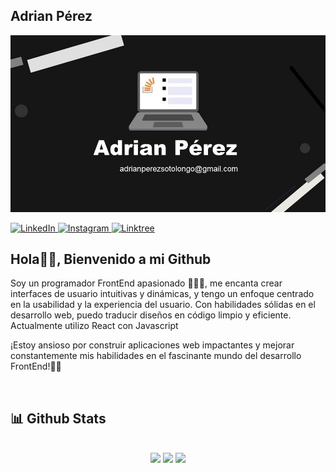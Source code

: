 ## Adrian Pérez

![](https://raw.githubusercontent.com/adriane121000/adriane121000/master/resources/fotologo.jpg)

<a href="https://www.linkedin.com/in/adrian-p%C3%A9rez-441ba3264?trk=contact-info" target="_blank">
  <img src="https://img.shields.io/badge/LinkedIn-%230077B5.svg?&style=flat-square&logo=linkedin&logoColor=white" alt="LinkedIn">
</a>
<a href="https://instagram.com/adri_perez1210?igshid=OGQ5ZDc2ODk2ZA==" target="_blank">
  <img src="https://img.shields.io/badge/Instagram-%23E4405F.svg?&style=flat-square&logo=instagram&logoColor=white" alt="Instagram">
</a>
<a href="http://t.me/AdrianE121000" target="_blank">
  <img src="https://img.shields.io/badge/Telegram-%230077B5.svg?&style=flat-square&logo=telegram&logoColor=white" alt="Linktree">
</a>

## Hola👋🏻, Bienvenido a mi Github

Soy un programador FrontEnd apasionado 👨🏻‍💻, me encanta crear interfaces de usuario intuitivas y dinámicas, y tengo un enfoque centrado en la usabilidad y la experiencia del usuario. Con habilidades sólidas en el desarrollo web, puedo traducir diseños en código limpio y eficiente. Actualmente utilizo React con Javascript

¡Estoy ansioso por construir aplicaciones web impactantes y mejorar constantemente mis habilidades en el fascinante mundo del desarrollo FrontEnd!🤩🚀

<br />

## 📊 Github Stats

<br />

<div align="center">
  <img height="180em" src="https://github-readme-stats.vercel.app/api?username=adriane121000&include_all_commits=true&show_icons=true&include_all_commits=true&count_private=true&bg_color=000011&title_color=ebc634&text_color=efefef&icon_color=ff4642&line_height=34"/>
  <img height="180em" src="https://streak-stats.demolab.com/?user=adriane121000&theme=great-gatsby" />
  <img height="180em" src="https://github-readme-stats.vercel.app/api/top-langs?username=adriane121000&show_icons=true&locale=en&layout=compact&bg_color=000011&title_color=ebc634&text_color=efefef"/>
</div>
